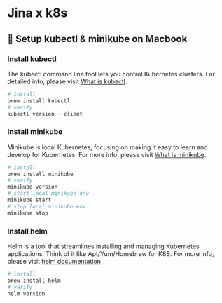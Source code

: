 # Jina x k8s

## 🚀 Setup kubectl & minikube on Macbook

### Install kubectl

The kubectl command line tool lets you control Kubernetes clusters. For detailed info, please visit [What is kubectl](https://kubernetes.io/docs/reference/kubectl/overview/).

```python
# install
brew install kubectl
# verify
kubectl version --client
```

### Install minikube

Minikube is local Kubernetes, focusing on making it easy to learn and develop for Kubernetes. For more info, please visit [What is minikube](https://minikube.sigs.k8s.io/docs/start/).

```python
# install
brew install minikube
# verify
minikube version
# start local minikube env
minikube start
# stop local minikube env
minikube stop
```

### Install helm

Helm is a tool that streamlines installing and managing Kubernetes applications. Think of it like Apt/Yum/Homebrew for K8S. For more info, please visit [helm documentation](https://helm.sh/)

```python
# install
brew install helm
# verify
helm version
```
